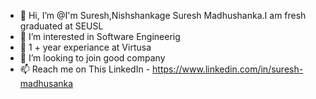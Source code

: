 - 👋 Hi, I’m @I'm Suresh,Nishshankage Suresh Madhushanka.I am fresh graduated  at SEUSL
- 👀 I’m interested in Software Engineerig 
- 🌱 1 + year experiance at Virtusa
- 💞️ I’m looking to join good company
- 📫 Reach me on This LinkedIn - 
https://www.linkedin.com/in/suresh-madhusanka
<!---
Suresh-1996/Suresh-1996 is a ✨ special ✨ repository because its `README.md` (this file) appears on your GitHub profile.
You can click the Preview link to take a look at your changes.
--->

